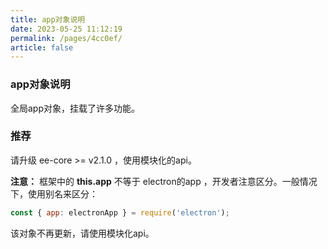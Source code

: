 ```yaml
---
title: app对象说明
date: 2023-05-25 11:12:19
permalink: /pages/4cc0ef/
article: false
---
```


###  app对象说明
全局app对象，挂载了许多功能。

###  推荐
请升级 ee-core >= v2.1.0 ，使用模块化的api。

**注意：** 框架中的 **this.app** 不等于 electron的app ，开发者注意区分。一般情况下，使用别名来区分：
```javascript
const { app: electronApp } = require('electron');
```
该对象不再更新，请使用模块化api。


